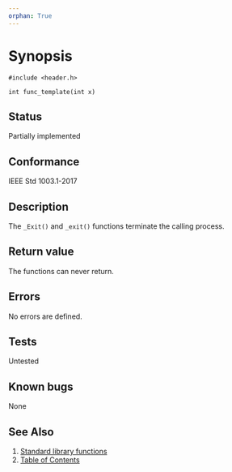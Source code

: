 ```yaml
---
orphan: True
---
```


<!-- Documentation template to fill -->
<!-- #MUST_BE: make good synopsis -->
# Synopsis

`#include <header.h>`

`int func_template(int x)`

<!-- #MUST_BE: check status according to implementation -->
## Status

Partially implemented

<!-- #MUST_BE: if function shall be POSIX compliant print the standard signature  -->
## Conformance

IEEE Std 1003.1-2017

<!-- #MUST_BE: update description from opengroup AND READ IT and check if it matches  -->
## Description

The `_Exit()` and `_exit()` functions terminate the calling process.

<!-- #MUST_BE: check return values by the function  -->
## Return value

The functions can never return.

<!-- #MUST_BE: check what errors can cause the function to fail  -->
## Errors

No errors are defined.

<!-- #MUST_BE: function by default shall be untested, when tested there should be a link to test location and test 
command for ia32 test runner  -->
## Tests

Untested

<!-- #MUST_BE: check for pending issues in  -->
## Known bugs

None

## See Also

1. [Standard library functions](../index.md)
2. [Table of Contents](../../index.md)
